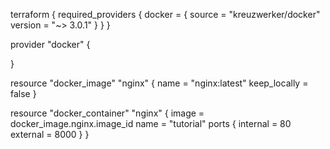 terraform {
  required_providers {
    docker = {
        source = "kreuzwerker/docker"
        version = "~> 3.0.1"
    }
  }
}

provider "docker" {
  
}

resource "docker_image" "nginx" {
    name = "nginx:latest"
    keep_locally = false
}

resource "docker_container" "nginx" {
    image = docker_image.nginx.image_id
    name = "tutorial"
    ports {
        internal = 80
        external = 8000
    }
}